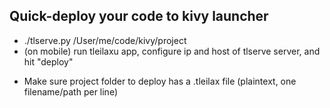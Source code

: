Quick-deploy your code to kivy launcher
---------------------------------------

* ./tlserve.py /User/me/code/kivy/project
* (on mobile) run tleilaxu app, configure ip and host of tlserve server, and hit "deploy"

- Make sure project folder to deploy has a .tleilax file (plaintext, one filename/path per line)
